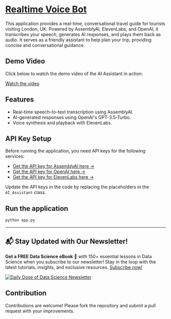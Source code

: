 # [Realtime Voice Bot](https://blog.dailydoseofds.com/p/assemblyai-voicebot)

This application provides a real-time, conversational travel guide for tourists visiting London, UK. Powered by AssemblyAI, ElevenLabs, and OpenAI, it transcribes your speech, generates AI responses, and plays them back as audio. It serves as a friendly assistant to help plan your trip, providing concise and conversational guidance.

## Demo Video

Click below to watch the demo video of the AI Assistant in action:

[Watch the video](Voicebot%20video.MP4)

## Features
- Real-time speech-to-text transcription using AssemblyAI.
- AI-generated responses using OpenAI's GPT-3.5-Turbo.
- Voice synthesis and playback with ElevenLabs.

## API Key Setup
Before running the application, you need API keys for the following services:

- [Get the API key for AssemblyAI here →](https://www.assemblyai.com/dashboard/signup)
- [Get the API key for OpenAI here →](https://platform.openai.com/api-keys)
- [Get the API key for ElevenLabs here →](https://elevenlabs.io/app/sign-in)

Update the API keys in the code by replacing the placeholders in the `AI_Assistant` class.

## Run the application

```bash
python app.py
```
---

## 📬 Stay Updated with Our Newsletter!
**Get a FREE Data Science eBook** 📖 with 150+ essential lessons in Data Science when you subscribe to our newsletter! Stay in the loop with the latest tutorials, insights, and exclusive resources. [Subscribe now!](https://join.dailydoseofds.com)

[![Daily Dose of Data Science Newsletter](https://github.com/patchy631/ai-engineering/blob/main/resources/join_ddods.png)](https://join.dailydoseofds.com)

## Contribution
Contributions are welcome! Please fork the repository and submit a pull request with your improvements.


